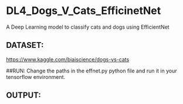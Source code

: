 # DL4_Dogs_V_Cats_EfficinetNet
A Deep Learning model to classify cats and dogs using EfficientNet

## DATASET:
https://www.kaggle.com/biaiscience/dogs-vs-cats

##RUN:
Change the paths in the effnet.py python file and run it in your tensorflow environment.

## OUTPUT:
